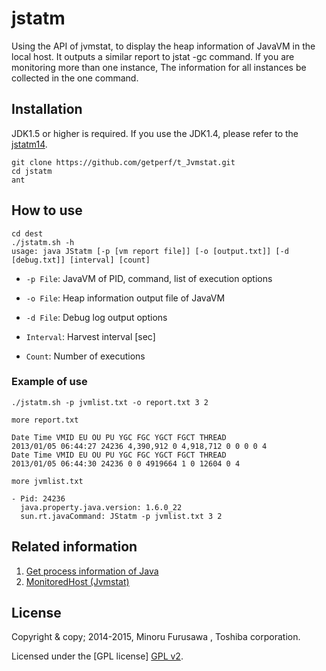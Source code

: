 jstatm
======

Using the API of jvmstat, to display the heap information of JavaVM in the local host. It outputs a similar report to jstat -gc command.
If you are monitoring more than one instance,
The information for all instances be collected in the one command.

Installation
------------

JDK1.5 or higher is required. If you use the JDK1.4, please refer to the [jstatm14].

[Jstatm14]: https://github.com/getperf/t_Jvmstat.git

    git clone https://github.com/getperf/t_Jvmstat.git
    cd jstatm
    ant

How to use
--------

    cd dest
    ./jstatm.sh -h
    usage: java JStatm [-p [vm report file]] [-o [output.txt]] [-d [debug.txt]] [interval] [count]

+ `-p File`:
    JavaVM of PID, command, list of execution options

+ `-o File`:
    Heap information output file of JavaVM
 
+ `-d File`:
    Debug log output options
 
+ `Interval`:
    Harvest interval [sec]

+ `Count`:
    Number of executions

### Example of use ###

    ./jstatm.sh -p jvmlist.txt -o report.txt 3 2

    more report.txt

    Date Time VMID EU OU PU YGC FGC YGCT FGCT THREAD
    2013/01/05 06:44:27 24236 4,390,912 0 4,918,712 0 0 0 0 4
    Date Time VMID EU OU PU YGC FGC YGCT FGCT THREAD
    2013/01/05 06:44:30 24236 0 0 4919664 1 0 12604 0 4
    
    more jvmlist.txt
    
    - Pid: 24236
      java.property.java.version: 1.6.0_22
      sun.rt.javaCommand: JStatm -p jvmlist.txt 3 2

Related information
--------

1. [Get process information of Java](http://blogs.wankuma.com/kacchan6/archive/2007/08/29/92501.aspx)
2. [MonitoredHost (Jvmstat)](http://openjdk.java.net/groups/serviceability/jvmstat/sun/jvmstat/monitor/MonitoredHost.html)

License
----------

Copyright & copy; 2014-2015, Minoru Furusawa , Toshiba corporation.

Licensed under the [GPL license] [GPL v2].
 
[GPL v2]: http://www.gnu.org/licenses/gpl.html
